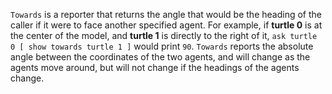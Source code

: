 `Towards` is a reporter that returns the angle that would be the heading of the caller if it were to face another specified  agent. For example, if **turtle 0** is at the center of the model, and **turtle 1** is directly to the right of it, `ask turtle 0 [ show towards turtle 1 ]` would print `90`. `Towards` reports the absolute angle between the coordinates of the two agents, and will change as the agents move around, but will not change if the headings of the agents change. 

